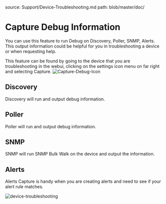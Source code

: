 source: Support/Device-Troubleshooting.md
path: blob/master/doc/

# Capture Debug Information

You can use this feature to run Debug on Discovery, Poller, SNMP,
Alerts. This output information could be helpful for you in
troubleshooting a device or when requesting help.

This feature can be found by going to the device that you are
troubleshooting in the webui, clicking on the settings icon menu on
far right and selecting Capture.
![Capture-Debug-Icon](/img/capture-debug-icon.png)

## Discovery

Discovery will run and output debug information.

## Poller

Poller will run and output debug information.

## SNMP

SNMP will run SNMP Bulk Walk on the device and output the information.

## Alerts

Alerts Capture is handy when you are creating alerts and need to see
if your alert rule matches.

![device-troubleshooting](/img/device-troubleshooting.png)

